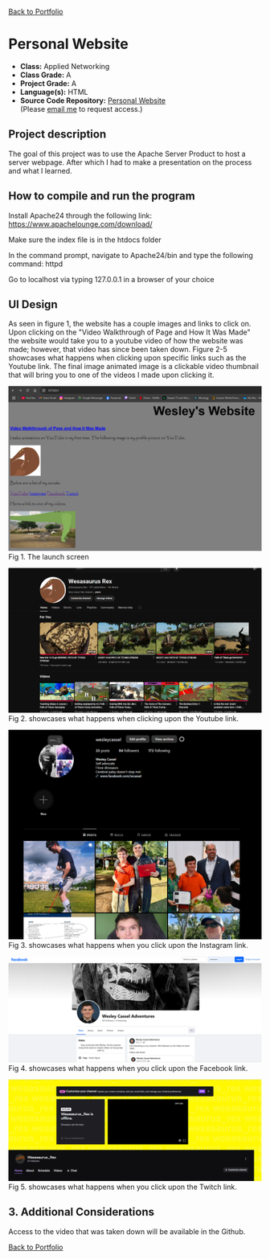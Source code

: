 [Back to Portfolio](./)

Personal Website
===============

-   **Class:** Applied Networking 
-   **Class Grade:** A
-   **Project Grade:** A
-   **Language(s):** HTML
-   **Source Code Repository:** [Personal Website](https://github.com/Wesasaurus/Applied-Networking-CSCI-332)  
    (Please [email me](mailto:wlcassel@csustudent.net?subject=GitHub%20Access) to request access.)

## Project description

The goal of this project was to use the Apache Server Product to host a server webpage. After which I had to make a presentation on the process and what I learned.

## How to compile and run the program

Install Apache24 through the following link: https://www.apachelounge.com/download/

Make sure the index file is in the htdocs folder

In the command prompt, navigate to Apache24/bin and type the following command: httpd

Go to localhost via typing 127.0.0.1 in a browser of your choice

## UI Design

As seen in figure 1, the website has a couple images and links to click on. Upon clicking on the "Video Walkthrough of Page and How It Was Made" the website would take you to a youtube video of how the website was made; however, that video has since been taken down. Figure 2-5 showcases what happens when clicking upon specific links such as the Youtube link. The final image animated image is a clickable video thumbnail that will bring you to one of the videos I made upon clicking it.

![screenshot](images/AppliedNetworking3.PNG)  
Fig 1. The launch screen

![screenshot](images/AppliedNetworking4.PNG)  
Fig 2. showcases what happens when clicking upon the Youtube link.

![screenshot](images/AppliedNetworking5.PNG)  
Fig 3. showcases what happens when you click upon the Instagram link.

![screenshot](images/AppliedNetworking6.PNG)  
Fig 4. showcases what happens when you click upon the Facebook link.

![screenshot](images/AppliedNetworking7.PNG)  
Fig 5. showcases what happens when you click upon the Twitch link.


## 3. Additional Considerations

Access to the video that was taken down will be available in the Github.

[Back to Portfolio](./)
